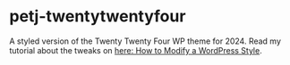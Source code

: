 # petj-twentytwentyfour
 
 A styled version of the Twenty Twenty Four WP theme for 2024. Read my tutorial about the tweaks on [here: How to Modify a WordPress Style](https://multimusen.dk/2023/12/how-to-modify-a-wordpress-style/).

 
